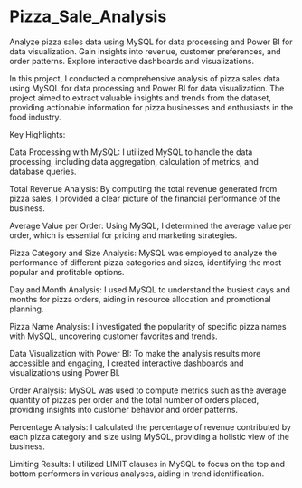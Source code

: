# Pizza_Sale_Analysis
Analyze pizza sales data using MySQL for data processing and Power BI for data visualization. Gain insights into revenue, customer preferences, and order patterns. Explore interactive dashboards and visualizations.


In this project, I conducted a comprehensive analysis of pizza sales data using MySQL for data processing and Power BI for data visualization. The project aimed to extract valuable insights and trends from the dataset, providing actionable information for pizza businesses and enthusiasts in the food industry.

Key Highlights:

Data Processing with MySQL: I utilized MySQL to handle the data processing, including data aggregation, calculation of metrics, and database queries.

Total Revenue Analysis: By computing the total revenue generated from pizza sales, I provided a clear picture of the financial performance of the business.

Average Value per Order: Using MySQL, I determined the average value per order, which is essential for pricing and marketing strategies.

Pizza Category and Size Analysis: MySQL was employed to analyze the performance of different pizza categories and sizes, identifying the most popular and profitable options.

Day and Month Analysis: I used MySQL to understand the busiest days and months for pizza orders, aiding in resource allocation and promotional planning.

Pizza Name Analysis: I investigated the popularity of specific pizza names with MySQL, uncovering customer favorites and trends.

Data Visualization with Power BI: To make the analysis results more accessible and engaging, I created interactive dashboards and visualizations using Power BI.

Order Analysis: MySQL was used to compute metrics such as the average quantity of pizzas per order and the total number of orders placed, providing insights into customer behavior and order patterns.

Percentage Analysis: I calculated the percentage of revenue contributed by each pizza category and size using MySQL, providing a holistic view of the business.

Limiting Results: I utilized LIMIT clauses in MySQL to focus on the top and bottom performers in various analyses, aiding in trend identification.
